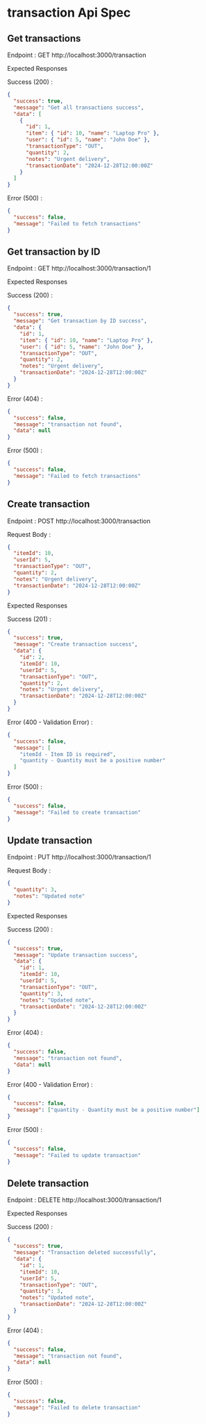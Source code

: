 # transaction Api Spec

## Get transactions

Endpoint : GET http://localhost:3000/transaction

Expected Responses

Success (200) :

```json
{
  "success": true,
  "message": "Get all transactions success",
  "data": [
    {
      "id": 1,
      "item": { "id": 10, "name": "Laptop Pro" },
      "user": { "id": 5, "name": "John Doe" },
      "transactionType": "OUT",
      "quantity": 2,
      "notes": "Urgent delivery",
      "transactionDate": "2024-12-28T12:00:00Z"
    }
  ]
}
```

Error (500) :

```json
{
  "success": false,
  "message": "Failed to fetch transactions"
}
```

## Get transaction by ID

Endpoint : GET http://localhost:3000/transaction/1

Expected Responses

Success (200) :

```json
{
  "success": true,
  "message": "Get transaction by ID success",
  "data": {
    "id": 1,
    "item": { "id": 10, "name": "Laptop Pro" },
    "user": { "id": 5, "name": "John Doe" },
    "transactionType": "OUT",
    "quantity": 2,
    "notes": "Urgent delivery",
    "transactionDate": "2024-12-28T12:00:00Z"
  }
}
```

Error (404) :

```json
{
  "success": false,
  "message": "transaction not found",
  "data": null
}
```

Error (500) :

```json
{
  "success": false,
  "message": "Failed to fetch transactions"
}
```

## Create transaction

Endpoint : POST http://localhost:3000/transaction

Request Body :

```json
{
  "itemId": 10,
  "userId": 5,
  "transactionType": "OUT",
  "quantity": 2,
  "notes": "Urgent delivery",
  "transactionDate": "2024-12-28T12:00:00Z"
}
````

Expected Responses

Success (201) :

```json
{
  "success": true,
  "message": "Create transaction success",
  "data": {
    "id": 2,
    "itemId": 10,
    "userId": 5,
    "transactionType": "OUT",
    "quantity": 2,
    "notes": "Urgent delivery",
    "transactionDate": "2024-12-28T12:00:00Z"
  }
}
```

Error (400 - Validation Error) :

```json
{
  "success": false,
  "message": [
    "itemId - Item ID is required",
    "quantity - Quantity must be a positive number"
  ]
}
```

Error (500) :

```json
{
  "success": false,
  "message": "Failed to create transaction"
}
```

## Update transaction

Endpoint : PUT http://localhost:3000/transaction/1

Request Body :

```json
{
  "quantity": 3,
  "notes": "Updated note"
}
```

Expected Responses

Success (200) :

```json
{
  "success": true,
  "message": "Update transaction success",
  "data": {
    "id": 1,
    "itemId": 10,
    "userId": 5,
    "transactionType": "OUT",
    "quantity": 3,
    "notes": "Updated note",
    "transactionDate": "2024-12-28T12:00:00Z"
  }
}
```

Error (404) :

```json
{
  "success": false,
  "message": "transaction not found",
  "data": null
}
```

Error (400 - Validation Error) :

```json
{
  "success": false,
  "message": ["quantity - Quantity must be a positive number"]
}
```

Error (500) :

```json
{
  "success": false,
  "message": "Failed to update transaction"
}
```

## Delete transaction

Endpoint : DELETE http://localhost:3000/transaction/1

Expected Responses

Success (200) :

```json
{
  "success": true,
  "message": "Transaction deleted successfully",
  "data": {
    "id": 1,
    "itemId": 10,
    "userId": 5,
    "transactionType": "OUT",
    "quantity": 3,
    "notes": "Updated note",
    "transactionDate": "2024-12-28T12:00:00Z"
  }
}
```

Error (404) :

```json
{
  "success": false,
  "message": "transaction not found",
  "data": null
}
```

Error (500) :

```json
{
  "success": false,
  "message": "Failed to delete transaction"
}
```
